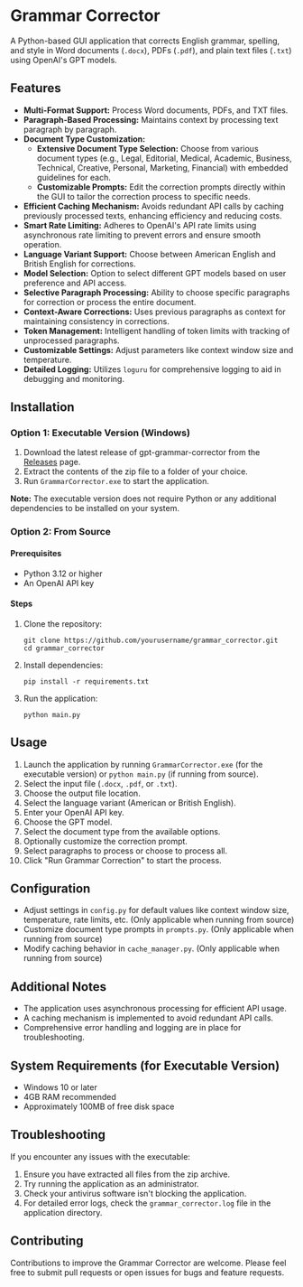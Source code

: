 # Grammar Corrector

A Python-based GUI application that corrects English grammar, spelling, and style in Word documents (`.docx`), PDFs (`.pdf`), and plain text files (`.txt`) using OpenAI's GPT models.

## Features

- **Multi-Format Support:** Process Word documents, PDFs, and TXT files.
- **Paragraph-Based Processing:** Maintains context by processing text paragraph by paragraph.
- **Document Type Customization:**
  - **Extensive Document Type Selection:** Choose from various document types (e.g., Legal, Editorial, Medical, Academic, Business, Technical, Creative, Personal, Marketing, Financial) with embedded guidelines for each.
  - **Customizable Prompts:** Edit the correction prompts directly within the GUI to tailor the correction process to specific needs.
- **Efficient Caching Mechanism:** Avoids redundant API calls by caching previously processed texts, enhancing efficiency and reducing costs.
- **Smart Rate Limiting:** Adheres to OpenAI's API rate limits using asynchronous rate limiting to prevent errors and ensure smooth operation.
- **Language Variant Support:** Choose between American English and British English for corrections.
- **Model Selection:** Option to select different GPT models based on user preference and API access.
- **Selective Paragraph Processing:** Ability to choose specific paragraphs for correction or process the entire document.
- **Context-Aware Corrections:** Uses previous paragraphs as context for maintaining consistency in corrections.
- **Token Management:** Intelligent handling of token limits with tracking of unprocessed paragraphs.
- **Customizable Settings:** Adjust parameters like context window size and temperature.
- **Detailed Logging:** Utilizes `loguru` for comprehensive logging to aid in debugging and monitoring.

## Installation

### Option 1: Executable Version (Windows)

1. Download the latest release of gpt-grammar-corrector from the [Releases](https://github.com/shreyan241/grammar_corrector/releases) page.
2. Extract the contents of the zip file to a folder of your choice.
3. Run `GrammarCorrector.exe` to start the application.

**Note:** The executable version does not require Python or any additional dependencies to be installed on your system.

### Option 2: From Source

#### Prerequisites

- Python 3.12 or higher
- An OpenAI API key

#### Steps

1. Clone the repository:
   ```
   git clone https://github.com/yourusername/grammar_corrector.git
   cd grammar_corrector
   ```

2. Install dependencies:
   ```
   pip install -r requirements.txt
   ```

3. Run the application:
   ```
   python main.py
   ```

## Usage

1. Launch the application by running `GrammarCorrector.exe` (for the executable version) or `python main.py` (if running from source).
2. Select the input file (`.docx`, `.pdf`, or `.txt`).
3. Choose the output file location.
4. Select the language variant (American or British English).
5. Enter your OpenAI API key.
6. Choose the GPT model.
7. Select the document type from the available options.
8. Optionally customize the correction prompt.
9. Select paragraphs to process or choose to process all.
10. Click "Run Grammar Correction" to start the process.

## Configuration

- Adjust settings in `config.py` for default values like context window size, temperature, rate limits, etc. (Only applicable when running from source)
- Customize document type prompts in `prompts.py`. (Only applicable when running from source)
- Modify caching behavior in `cache_manager.py`. (Only applicable when running from source)

## Additional Notes

- The application uses asynchronous processing for efficient API usage.
- A caching mechanism is implemented to avoid redundant API calls.
- Comprehensive error handling and logging are in place for troubleshooting.

## System Requirements (for Executable Version)

- Windows 10 or later
- 4GB RAM recommended
- Approximately 100MB of free disk space

## Troubleshooting

If you encounter any issues with the executable:
1. Ensure you have extracted all files from the zip archive.
2. Try running the application as an administrator.
3. Check your antivirus software isn't blocking the application.
4. For detailed error logs, check the `grammar_corrector.log` file in the application directory.

## Contributing

Contributions to improve the Grammar Corrector are welcome. Please feel free to submit pull requests or open issues for bugs and feature requests.
